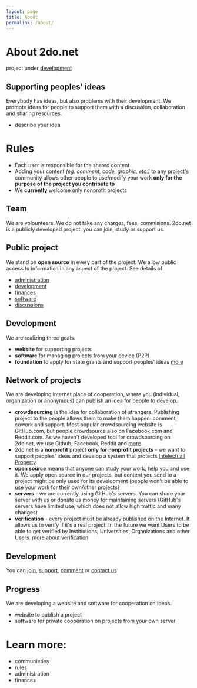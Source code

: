 ```yaml
---
layout: page
title: About
permalink: /about/
---
```


# About 2do.net
project under [development](/about/development)

## Supporting peoples' ideas
Everybody has  ideas, but also problems with their development. We promote ideas for people to support them with a discussion, collaboration and sharing resources. 
* describe your idea


# Rules 
* Each user is responsible for the shared content 
* Adding your content *(eg. comment, code, graphic, etc.)* to any project's community allows other people to use/modify your work **only for the purpose of the project you contribute to**
* We **currently** welcome only nonprofit projects




## Team
We are volounteers. We do not take any charges, fees, commisions. 2do.net is a publicly developed project: you can join, study or support us.

## Public project
We stand on **open source** in every part of the project. We allow public access to information in any aspect of the project.
See details of:
* [administration]()
* [development]()
* [finances]()
* [software]()
* [discussions]()

## Development 
We are realizing three goals.
* **website** for supporting projects
* **software** for managing projects from your device (P2P)
* **foundation** to apply for state grants and support peoples' ideas [more](/foundation)


## Network of projects
We are developing internet place of cooperation, where you (individual, organization or anonymous) can publish an idea for people to develop.
* **crowdsourcing** is the idea for collaboration of strangers. Publishing project to the people allows them to make them happen: comment, cowork and support. Most popular crowdsourcing website is GitHub.com, but people crowdsource also on Facebook.com and Reddit.com. As we haven't developed tool for crowdsourcing on 2do.net, we use Github, Facebook, Reddit and [more](/communities)
* 2do.net is a **nonprofit** project **only for nonprofit projects** - we want to support peoples' ideas and develop a system that protects [Intelectuall Property](/ip).
* **open source** means that anyone can study your work, help you and use it. We apply open source in our projects, but content you send to a project might be only used for its development (people won't be able to use your work for their own/other projects)
* **servers** - we are currently using GitHub's servers. You can share your server with us or donate us money for maintaining servers (GitHub's servers have limited use, which does not allow high traffic and many changes)
* **verification** - every project must be already published on the Internet. It allows us to verify if it's a real project. In the future we want Users to be able to get verified by Institiutions, Universities, Organizations and other Users. [more about verification]()

## Development
You can [join](), [support](), [comment]() or [contact us]()

## Progress
We are developing a website and software for cooperation on ideas.
* website to publish a project
* software for private cooperation on projects from your own server

# Learn more:
* communieties  
* rules 
* administration
* finances  










<!-- 
## administracja
asd
* contact
* join

><><><><><><><><><><><>,.


### Needs
Czego brakuje do osiągnięcia celu
* **discussion** - link do miejsca dyskusji
* link do kontaktu z projektem 
* link do darowizn

## To do
* ** Internet place to develop idea 

* **website** for people 
* **software**: dla ludzi coby sb servery podlaczali i sie weryfikowali pracujac w prywatnych grupach
* **foundation**: żeby móc ubiegać

/ ## Plan
/ 1. Discussion *ongoing*
/ 2. Planning *ongoing* 
/ 3. Development *to do*

### Development 

## Resources 

## Plans 

* **community**: bla bla bla ludzie bla bla bla chodzcie [*join*]()

### To do
### In progress 

### Results 

## Goal
Co dokładnie projekt ma zrealizować
* 

### Status
co zostało zrealizowane + co jest realizowane 

### Development 
w jaki sposób projekt ma być rozwijany 

## Subprojects

### *Learn more about this project:*
* [*canvas* description]()
* administration
* joinining the project
* supporting the project
* project's website - 
* collaboration place - GitHub
* projects' communieties on:
	* Facebook
	* ResearchGate
	* LinkedIn

# Team
* founder
* administrator
* moderator
* designer 
* tester 
* tester 
* tester 

# Contributors
This project is being developed publicly by
* Imię i Nazwisko 

## Co 

# Administration

* Project is being developed on GitHub
* there is a team 

# Development 
* jak ma wyglądać realizacja
* jakie są plany
* gdzie ma być realizacja 








# About 2do.net
Nonprofit project under public development

## Network of common good projects 
2do.net is a portal for developing peoples' ideas. As it might be really hard to work on your own, we want to help by connecting
* users
* [more about the project](2donetprojectpage)
* [adding, discussing and helping projects on 2do.net ](rules)
* [administration]( asd) [join administration)
* [development](develpotment)

### 2do.net is under development
We want to support peoples' ideas, but right now we need your help. Please, send us [feedback]

# Joining 2do.net
If you want to join us 
We collaborate on GPL license (everything we do, must be used publicly 

Join one of our communieties or [conctact us]()
* [Github](asd) our communieties, send [feedback](asd)
* [Facebook]()
* [Discord]()
* [Twitter]
[finances](/about/adding/)
[finances](/about/administration/)

You can find the source code for Minima at GitHub:
[jekyll][jekyll-organization] /
[minima](https://github.com/jekyll/minima)

You can find the source code for Jekyll at GitHub:
[jekyll][jekyll-organization] /
[jekyll](https://github.com/jekyll/jekyll)


[jekyll-organization]: https://github.com/jekyll
 -->